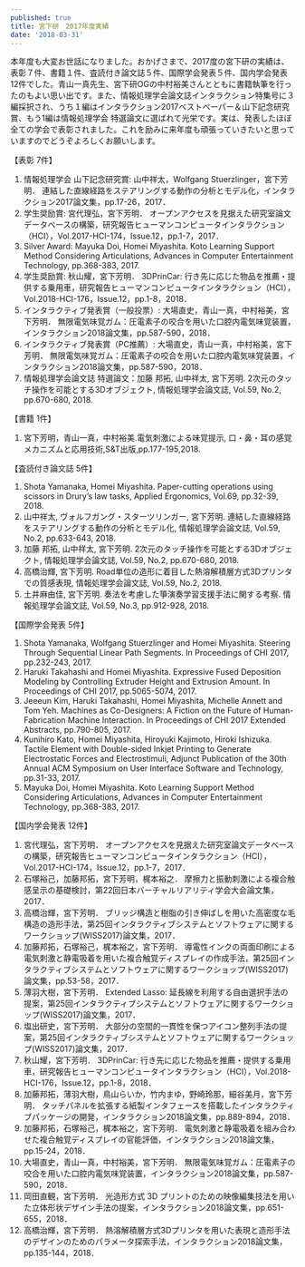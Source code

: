 ```yaml
---
published: true
title: 宮下研　2017年度実績
date: '2018-03-31'
---
```

本年度も大変お世話になりました。おかげさまで、2017度の宮下研の実績は、表彰７件、書籍１件、査読付き論文誌５件、国際学会発表５件、国内学会発表12件でした。青山一真先生、宮下研OGの中村裕美さんとともに書籍執筆を行ったのもよい思い出です。また、情報処理学会論文誌インタラクション特集号に３編採択され、うち１編はインタラクション2017ベストペーパー＆山下記念研究賞、もう1編は情報処理学会 特選論文に選ばれて光栄です。実は、発表したほぼ全ての学会で表彰されました。これを励みに来年度も頑張っていきたいと思っていますのでどうぞよろしくお願いします。

【表彰 7件】

1. 情報処理学会 山下記念研究賞: 山中祥太，Wolfgang Stuerzlinger，宮下芳明． 連結した直線経路をステアリングする動作の分析とモデル化，インタラクション2017論文集，pp.17-26，2017．
2. 学生奨励賞: 宮代理弘，宮下芳明． オープンアクセスを見据えた研究室論文データベースの構築，研究報告ヒューマンコンピュータインタラクション（HCI），Vol.2017-HCI-174，Issue.12，pp.1-7，2017．
3. Silver Award: Mayuka Doi, Homei Miyashita. Koto Learning Support Method Considering Articulations, Advances in Computer Entertainment Technology, pp.368-383, 2017.
4. 学生奨励賞: 秋山耀，宮下芳明． 3DPrinCar: 行き先に応じた物品を推薦・提供する乗用車，研究報告ヒューマンコンピュータインタラクション（HCI），Vol.2018-HCI-176，Issue.12，pp.1-8，2018．
5. インタラクティブ発表賞（一般投票）: 大場直史，青山一真，中村裕美，宮下芳明． 無限電気味覚ガム：圧電素子の咬合を用いた口腔内電気味覚装置，インタラクション2018論文集，pp.587-590，2018．
6. インタラクティブ発表賞（PC推薦）: 大場直史，青山一真，中村裕美，宮下芳明． 無限電気味覚ガム：圧電素子の咬合を用いた口腔内電気味覚装置，インタラクション2018論文集，pp.587-590，2018．
7. 情報処理学会論文誌 特選論文：加藤 邦拓, 山中祥太, 宮下芳明. 2次元のタッチ操作を可能とする3Dオブジェクト, 情報処理学会論文誌, Vol.59, No.2, pp.670-680, 2018. 

【書籍 1件】

1. 宮下芳明，青山一真，中村裕美.電気刺激による味覚提示, 口・鼻・耳の感覚メカニズムと応用技術,S&T出版,pp.177-195,2018.

【査読付き論文誌 5件】

1. Shota Yamanaka, Homei Miyashita. Paper-cutting operations using scissors in Drury’s law tasks, Applied Ergonomics, Vol.69, pp.32-39, 2018.
2. 山中祥太, ヴォルフガング・スターツリンガー, 宮下芳明. 連結した直線経路をステアリングする動作の分析とモデル化, 情報処理学会論文誌, Vol.59, No.2, pp.633-643, 2018.
3. 加藤 邦拓, 山中祥太, 宮下芳明. 2次元のタッチ操作を可能とする3Dオブジェクト, 情報処理学会論文誌, Vol.59, No.2, pp.670-680, 2018. 
4. 高橋治輝, 宮下芳明. Road単位の造形に着目した熱溶解積層方式3Dプリンタでの質感表現, 情報処理学会論文誌, Vol.59, No.2, 2018.
5. 土井麻由佳, 宮下芳明. 奏法を考慮した箏演奏学習支援手法に関する考察. 情報処理学会論文誌, Vol.59, No.3, pp.912-928, 2018.

【国際学会発表 5件】

1. Shota Yamanaka, Wolfgang Stuerzlinger and Homei Miyashita. Steering Through Sequential Linear Path Segments. In Proceedings of CHI 2017, pp.232-243, 2017.
2. Haruki Takahashi and Homei Miyashita. Expressive Fused Deposition Modeling by Controlling Extruder Height and Extrusion Amount. In Proceedings of CHI 2017, pp.5065-5074, 2017.
3. Jeeeun Kim, Haruki Takahashi, Homei Miyashita, Michelle Annett and Tom Yeh. Machines as Co-Designers: A Fiction on the Future of Human-Fabrication Machine Interaction. In Proceedings of CHI 2017 Extended Abstracts, pp.790-805, 2017.
4. Kunihiro Kato, Homei Miyashita, Hiroyuki Kajimoto, Hiroki Ishizuka. Tactile Element with Double-sided Inkjet Printing to Generate Electrostatic Forces and Electrostimuli, Adjunct Publication of the 30th Annual ACM Symposium on User Interface Software and Technology, pp.31-33, 2017.
5. Mayuka Doi, Homei Miyashita. Koto Learning Support Method Considering Articulations, Advances in Computer Entertainment Technology, pp.368-383, 2017.

【国内学会発表 12件】

1. 宮代理弘，宮下芳明． オープンアクセスを見据えた研究室論文データベースの構築，研究報告ヒューマンコンピュータインタラクション（HCI），Vol.2017-HCI-174，Issue.12，pp.1-7，2017．
2. 石塚裕己，加藤邦拓，宮下芳明，梶本裕之． 摩擦力と振動刺激による複合触感呈示の基礎検討，第22回日本バーチャルリアリティ学会大会論文集，2017．
3. 高橋治輝，宮下芳明． ブリッジ構造と樹脂の引き伸ばしを用いた高密度な毛構造の造形手法，第25回インタラクティブシステムとソフトウェアに関するワークショップ(WISS2017)論文集，2017．
4. 加藤邦拓，石塚裕己，梶本裕之，宮下芳明． 導電性インクの両面印刷による電気刺激と静電吸着を用いた複合触覚ディスプレイの作成手法，第25回インタラクティブシステムとソフトウェアに関するワークショップ(WISS2017)論文集，pp.53-58，2017．
5. 薄羽大樹，宮下芳明． Extended Lasso: 延長線を利用する自由選択手法の提案，第25回インタラクティブシステムとソフトウェアに関するワークショップ(WISS2017)論文集，2017．
6. 塩出研史，宮下芳明． 大部分の空間的一貫性を保つアイコン整列手法の提案，第25回インタラクティブシステムとソフトウェアに関するワークショップ(WISS2017)論文集，2017．
7. 秋山耀，宮下芳明． 3DPrinCar: 行き先に応じた物品を推薦・提供する乗用車，研究報告ヒューマンコンピュータインタラクション（HCI），Vol.2018-HCI-176，Issue.12，pp.1-8，2018．
8. 加藤邦拓，薄羽大樹，鳥山らいか，竹内まゆ，野崎玲那，細谷美月，宮下芳明． タッチパネルを拡張する紙製インタフェースを搭載したインタラクティブパッケージの開発，インタラクション2018論文集，pp.889-894，2018．
9. 加藤邦拓，石塚裕己，梶本裕之，宮下芳明． 電気刺激と静電吸着を組み合わせた複合触覚ディスプレイの官能評価，インタラクション2018論文集，pp.15-24，2018．
10. 大場直史，青山一真，中村裕美，宮下芳明． 無限電気味覚ガム：圧電素子の咬合を用いた口腔内電気味覚装置，インタラクション2018論文集，pp.587-590，2018．
11. 岡田直観，宮下芳明． 光造形方式 3D プリントのための映像編集技法を用いた立体形状デザイン手法の提案，インタラクション2018論文集，pp.651-655，2018．
12. 高橋治輝，宮下芳明． 熱溶解積層方式3Dプリンタを用いた表現と造形手法のデザインのためのパラメータ探索手法，インタラクション2018論文集，pp.135-144，2018．
